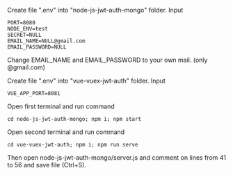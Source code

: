 Create file ".env" into "node-js-jwt-auth-mongo" folder.
Input 
```
PORT=8080
NODE_ENV=test
SECRET=NULL
EMAIL_NAME=NULL@gmail.com
EMAIL_PASSWORD=NULL
```
Change EMAIL_NAME and EMAIL_PASSWORD to your own mail. (only @gmail.com)

Create file ".env" into "vue-vuex-jwt-auth" folder.
Input 
```
VUE_APP_PORT=8081
```

Open first terminal and run command
```
cd node-js-jwt-auth-mongo; npm i; npm start
```

Open second terminal and run command
```
cd vue-vuex-jwt-auth; npm i; npm run serve
```

Then open node-js-jwt-auth-mongo/server.js and comment on lines from 41 to 56 and save file (Ctrl+S).